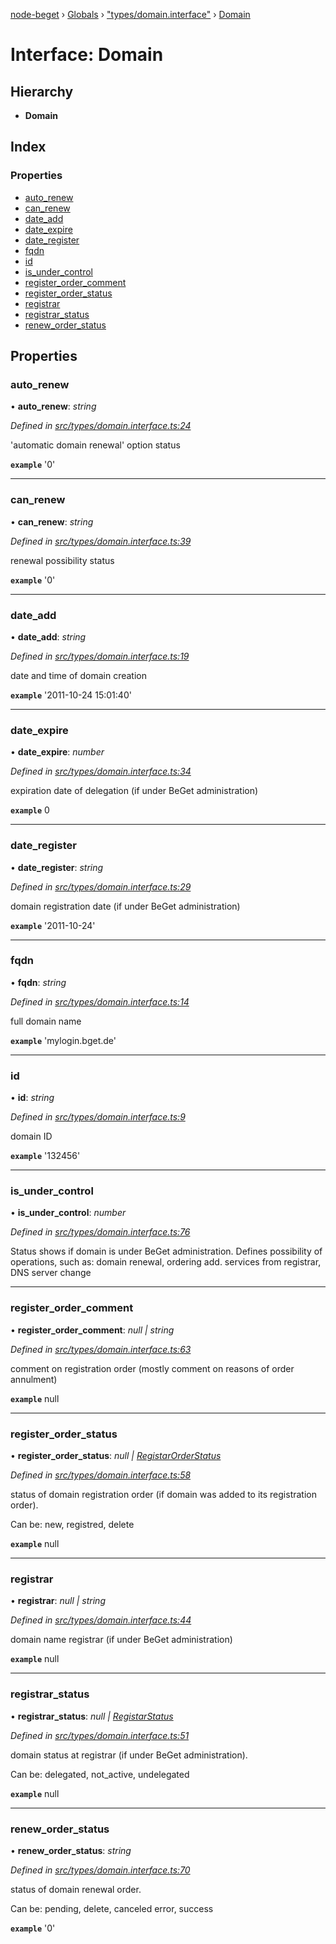 [node-beget](../README.md) › [Globals](../globals.md) › ["types/domain.interface"](../modules/_types_domain_interface_.md) › [Domain](_types_domain_interface_.domain.md)

# Interface: Domain

## Hierarchy

* **Domain**

## Index

### Properties

* [auto_renew](_types_domain_interface_.domain.md#auto_renew)
* [can_renew](_types_domain_interface_.domain.md#can_renew)
* [date_add](_types_domain_interface_.domain.md#date_add)
* [date_expire](_types_domain_interface_.domain.md#date_expire)
* [date_register](_types_domain_interface_.domain.md#date_register)
* [fqdn](_types_domain_interface_.domain.md#fqdn)
* [id](_types_domain_interface_.domain.md#id)
* [is_under_control](_types_domain_interface_.domain.md#is_under_control)
* [register_order_comment](_types_domain_interface_.domain.md#register_order_comment)
* [register_order_status](_types_domain_interface_.domain.md#register_order_status)
* [registrar](_types_domain_interface_.domain.md#registrar)
* [registrar_status](_types_domain_interface_.domain.md#registrar_status)
* [renew_order_status](_types_domain_interface_.domain.md#renew_order_status)

## Properties

###  auto_renew

• **auto_renew**: *string*

*Defined in [src/types/domain.interface.ts:24](https://github.com/olehcambel/node-beget/blob/530258f/src/types/domain.interface.ts#L24)*

'automatic domain renewal' option status

**`example`** '0'

___

###  can_renew

• **can_renew**: *string*

*Defined in [src/types/domain.interface.ts:39](https://github.com/olehcambel/node-beget/blob/530258f/src/types/domain.interface.ts#L39)*

renewal possibility status

**`example`** '0'

___

###  date_add

• **date_add**: *string*

*Defined in [src/types/domain.interface.ts:19](https://github.com/olehcambel/node-beget/blob/530258f/src/types/domain.interface.ts#L19)*

date and time of domain creation

**`example`** '2011-10-24 15:01:40'

___

###  date_expire

• **date_expire**: *number*

*Defined in [src/types/domain.interface.ts:34](https://github.com/olehcambel/node-beget/blob/530258f/src/types/domain.interface.ts#L34)*

expiration date of delegation (if under BeGet administration)

**`example`** 0

___

###  date_register

• **date_register**: *string*

*Defined in [src/types/domain.interface.ts:29](https://github.com/olehcambel/node-beget/blob/530258f/src/types/domain.interface.ts#L29)*

domain registration date (if under BeGet administration)

**`example`** '2011-10-24'

___

###  fqdn

• **fqdn**: *string*

*Defined in [src/types/domain.interface.ts:14](https://github.com/olehcambel/node-beget/blob/530258f/src/types/domain.interface.ts#L14)*

full domain name

**`example`** 'mylogin.bget.de'

___

###  id

• **id**: *string*

*Defined in [src/types/domain.interface.ts:9](https://github.com/olehcambel/node-beget/blob/530258f/src/types/domain.interface.ts#L9)*

domain ID

**`example`** '132456'

___

###  is_under_control

• **is_under_control**: *number*

*Defined in [src/types/domain.interface.ts:76](https://github.com/olehcambel/node-beget/blob/530258f/src/types/domain.interface.ts#L76)*

Status shows if domain is under BeGet administration.
Defines possibility of operations, such as: domain renewal, ordering add.
services from registrar, DNS server change

___

###  register_order_comment

• **register_order_comment**: *null | string*

*Defined in [src/types/domain.interface.ts:63](https://github.com/olehcambel/node-beget/blob/530258f/src/types/domain.interface.ts#L63)*

comment on registration order (mostly comment on reasons of order annulment)

**`example`** null

___

###  register_order_status

• **register_order_status**: *null | [RegistarOrderStatus](../modules/_types_domain_interface_.md#registarorderstatus)*

*Defined in [src/types/domain.interface.ts:58](https://github.com/olehcambel/node-beget/blob/530258f/src/types/domain.interface.ts#L58)*

status of domain registration order (if domain was added to its registration order).

Can be: new, registred, delete

**`example`** null

___

###  registrar

• **registrar**: *null | string*

*Defined in [src/types/domain.interface.ts:44](https://github.com/olehcambel/node-beget/blob/530258f/src/types/domain.interface.ts#L44)*

domain name registrar (if under BeGet administration)

**`example`** null

___

###  registrar_status

• **registrar_status**: *null | [RegistarStatus](../modules/_types_domain_interface_.md#registarstatus)*

*Defined in [src/types/domain.interface.ts:51](https://github.com/olehcambel/node-beget/blob/530258f/src/types/domain.interface.ts#L51)*

domain status at registrar (if under BeGet administration).

Can be: delegated, not_active, undelegated

**`example`** null

___

###  renew_order_status

• **renew_order_status**: *string*

*Defined in [src/types/domain.interface.ts:70](https://github.com/olehcambel/node-beget/blob/530258f/src/types/domain.interface.ts#L70)*

status of domain renewal order.

Can be: pending, delete, canceled error, success

**`example`** '0'
